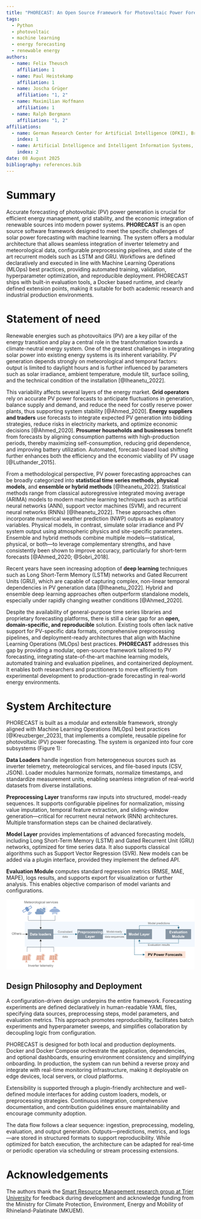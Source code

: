```yaml
---
title: "PHORECAST: An Open Source Framework for Photovoltaic Power Forecasting Using Machine Learning"
tags:
  - Python
  - photovoltaic
  - machine learning
  - energy forecasting
  - renewable energy
authors:
  - name: Felix Theusch
    affiliation: 1
  - name: Paul Heistekamp
    affiliation: 1
  - name: Joscha Grüger
    affiliation: "1, 2"
  - name: Maximilian Hoffmann
    affiliation: 1
  - name: Ralph Bergmann
    affiliation: "1, 2"
affiliations:
  - name: German Research Center for Artificial Intelligence (DFKI), Branch Trier University, 54296 Trier, Germany
    index: 1
  - name: Artificial Intelligence and Intelligent Information Systems, Trier University, 54296 Trier, Germany
    index: 2
date: 08 August 2025
bibliography: references.bib
---
```



# Summary

Accurate forecasting of photovoltaic (PV) power generation is crucial for efficient energy management, grid stability, and the economic integration of renewable sources into modern power systems. **PHORECAST** is an open source software framework designed to meet the specific challenges of solar power forecasting with machine learning. The system offers a modular architecture that allows seamless integration of inverter telemetry and meteorological data, configurable preprocessing pipelines, and state of the art recurrent models such as LSTM and GRU. Workflows are defined declaratively and executed in line with Machine Learning Operations (MLOps) best practices, providing automated training, validation, hyperparameter optimization, and reproducible deployment. PHORECAST ships with built-in evaluation tools, a Docker based runtime, and clearly defined extension points, making it suitable for both academic research and industrial production environments.

# Statement of need

Renewable energies such as photovoltaics (PV) are a key pillar of the energy transition and play a central role in the transformation towards a climate-neutral energy system. One of the greatest challenges in integrating solar power into existing energy systems is its inherent variability. PV generation depends strongly on meteorological and temporal factors: output is limited to daylight hours and is further influenced by parameters such as solar irradiance, ambient temperature, module tilt, surface soiling, and the technical condition of the installation [@Iheanetu_2022].

This variability affects several layers of the energy market. **Grid operators** rely on accurate PV power forecasts to anticipate fluctuations in generation, balance supply and demand, and reduce the need for costly reserve power plants, thus supporting system stability [@Ahmed_2020]. **Energy suppliers and traders** use forecasts to integrate expected PV generation into bidding strategies, reduce risks in electricity markets, and optimize economic decisions [@Ahmed_2020]. **Prosumer households and businesses** benefit from forecasts by aligning consumption patterns with high-production periods, thereby maximizing self-consumption, reducing grid dependence, and improving battery utilization. Automated, forecast-based load shifting further enhances both the efficiency and the economic viability of PV usage [@Luthander_2015].

From a methodological perspective, PV power forecasting approaches can be broadly categorized into **statistical time series methods**, **physical models**, and **ensemble or hybrid methods** [@Iheanetu_2022]. Statistical methods range from classical autoregressive integrated moving average (ARIMA) models to modern machine learning techniques such as artificial neural networks (ANN), support vector machines (SVM), and recurrent neural networks (RNNs) [@Iheanetu_2022]. These approaches often incorporate numerical weather prediction (NWP) outputs as explanatory variables. Physical models, in contrast, simulate solar irradiance and PV system output using atmospheric physics and site-specific parameters. Ensemble and hybrid methods combine multiple models—statistical, physical, or both—to leverage complementary strengths, and have consistently been shown to improve accuracy, particularly for short-term forecasts [@Ahmed_2020; @Sobri_2018].

Recent years have seen increasing adoption of **deep learning** techniques such as Long Short-Term Memory (LSTM) networks and Gated Recurrent Units (GRU), which are capable of capturing complex, non-linear temporal dependencies in PV generation data [@Iheanetu_2022]. Hybrid and ensemble deep learning approaches often outperform standalone models, especially under rapidly changing weather conditions [@Ahmed_2020].

Despite the availability of general-purpose time series libraries and proprietary forecasting platforms, there is still a clear gap for an **open, domain-specific, and reproducible** solution. Existing tools often lack native support for PV-specific data formats, comprehensive preprocessing pipelines, and deployment-ready architectures that align with Machine Learning Operations (MLOps) best practices. **PHORECAST** addresses this gap by providing a modular, open-source framework tailored to PV forecasting, integrating state-of-the-art machine learning models, automated training and evaluation pipelines, and containerized deployment. It enables both researchers and practitioners to move efficiently from experimental development to production-grade forecasting in real-world energy environments.

# System Architecture
PHORECAST is built as a modular and extensible framework, strongly aligned with Machine Learning Operations (MLOps) best practices [@Kreuzberger_2023], that implements a complete, reusable pipeline for photovoltaic (PV) power forecasting. The system is organized into four core subsystems (Figure 1):

**Data Loaders** handle ingestion from heterogeneous sources such as inverter telemetry, meteorological services, and file-based inputs (CSV, JSON). Loader modules harmonize formats, normalize timestamps, and standardize measurement units, enabling seamless integration of real-world datasets from diverse installations.

**Preprocessing Layer** transforms raw inputs into structured, model-ready sequences. It supports configurable pipelines for normalization, missing value imputation, temporal feature extraction, and sliding-window generation—critical for recurrent neural network (RNN) architectures. Multiple transformation steps can be chained declaratively.

**Model Layer** provides implementations of advanced forecasting models, including Long Short-Term Memory (LSTM) and Gated Recurrent Unit (GRU) networks, optimized for time series data. It also supports classical algorithms such as Support Vector Regression (SVR). New models can be added via a plugin interface, provided they implement the defined API.

**Evaluation Module** computes standard regression metrics (RMSE, MAE, MAPE), logs results, and supports export for visualization or further analysis. This enables objective comparison of model variants and configurations.

![Figure 1: Overview of the Phorecast system architecture showing the four core subsystems: Data Loaders, Preprocessing Layer, Model Layer, and Evaluation Module.](Forecast_Pipeline.png)
## Design Philosophy and Deployment

A configuration-driven design underpins the entire framework. Forecasting experiments are defined declaratively in human-readable YAML files, specifying data sources, preprocessing steps, model parameters, and evaluation metrics. This approach promotes reproducibility, facilitates batch experiments and hyperparameter sweeps, and simplifies collaboration by decoupling logic from configuration.

PHORECAST is designed for both local and production deployments. Docker and Docker Compose orchestrate the application, dependencies, and optional dashboards, ensuring environment consistency and simplifying onboarding. In production, the system can run behind a reverse proxy and integrate with real-time monitoring infrastructure, making it deployable on edge devices, local servers, or cloud platforms.

Extensibility is supported through a plugin-friendly architecture and well-defined module interfaces for adding custom loaders, models, or preprocessing strategies. Continuous integration, comprehensive documentation, and contribution guidelines ensure maintainability and encourage community adoption.

The data flow follows a clear sequence: ingestion, preprocessing, modeling, evaluation, and output generation. Outputs—predictions, metrics, and logs—are stored in structured formats to support reproducibility. While optimized for batch execution, the architecture can be adapted for real-time or periodic operation via scheduling or stream processing extensions.

# Acknowledgements

The authors thank the [Smart Resource Management research group at Trier University](https://github.com/smart-resource-management-trier) for feedback during development and acknowledge funding from the Ministry for Climate Protection, Environment, Energy and Mobility of Rhineland-Palatinate (MKUEM).
